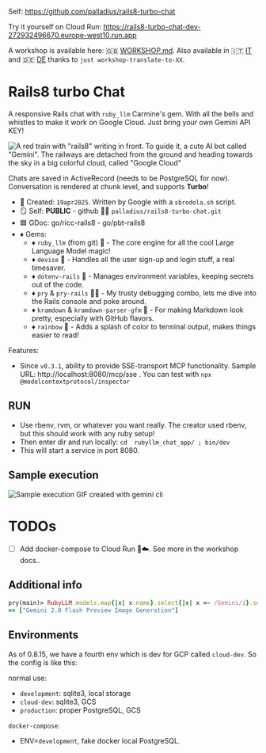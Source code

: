 Self: https://github.com/palladius/rails8-turbo-chat

Try it yourself on Cloud Run: https://rails8-turbo-chat-dev-272932496670.europe-west10.run.app

A workshop is available here: 🇬🇧 [WORKSHOP.md](docs/workshop/WORKSHOP.md). Also available in 🇮🇹 [IT](docs/workshop/WORKSHOP-it.md) and  🇩🇪 [DE](docs/workshop/WORKSHOP-de.md) thanks to `just workshop-translate-to-XX`.

# Rails8 turbo Chat

A responsive Rails chat with  `ruby_llm` Carmine's gem. With all the bells and whistles to make it work on Google Cloud. Just bring your own Gemini API KEY!

![A red train with "rails8" writing in front. To guide it, a cute AI bot called "Gemini". The railways are detached from the ground and heading towards the sky in a big colorful cloud, called "Google Cloud"](docs/rails8-gemini-cute.png)

Chats are saved in ActiveRecord (needs to be PostgreSQL for now). Conversation is rendered at chunk level, and supports **Turbo**!

* 📆 Created: `19apr2025`. Written by Google with a `sbrodola.sh` script.
* 🪞 Self: **PUBLIC** - github 🐙🐱 `palladius/rails8-turbo-chat.git`
* 🟦 GDoc: go/ricc-rails8 - go/pbt-rails8
* ♦️ Gems:
    * ♦️ `ruby_llm` (from git) 🤖 - The core engine for all the cool Large Language Model magic!
    * ♦️ `devise` 🔑 - Handles all the user sign-up and login stuff, a real timesaver.
    * ♦️ `dotenv-rails` 🤫 - Manages environment variables, keeping secrets out of the code.
    * ♦️ `pry` & `pry-rails` 🕵️‍♂️ - My trusty debugging combo, lets me dive into the Rails console and poke around.
    * ♦️ `kramdown` & `kramdown-parser-gfm` 📝 - For making Markdown look pretty, especially with GitHub flavors.
    * ♦️ `rainbow` 🌈 - Adds a splash of color to terminal output, makes things easier to read!

Features:

* Since `v0.3.1`, ability to provide SSE-transport MCP functionality. Sample URL: http://localhost:8080/mcp/sse . You can test with `npx @modelcontextprotocol/inspector`


## RUN

* Use rbenv, rvm, or whatever you want really. The creator used rbenv, but this should work with any ruby setup!
*  Then enter dir and run locally: `cd  rubyllm_chat_app/ ; bin/dev`
*  This will start a service in port 8080.

## Sample execution

![Sample execution GIF created with gemini cli](docs/chat-capture-4x.gif)

<!--
# OLD BUGS

## BU001 An error occurred: Validation failed: Content can't be blank

Currently the Gemini part doesnt work for bug with Gemini. Links:
* https://github.com/crmne/ruby_llm/issues/118
* https://github.com/crmne/ruby_llm/pull/125

-->

# TODOs

*   [ ] Add docker-compose to Cloud Run 🐳☁️. See more in the workshop docs..

## Additional info

```ruby
pry(main)> RubyLLM.models.map{|x| x.name}.select{|x| x =~ /Gemini/i}.select{|x| x =~ /image/i}
=> ["Gemini 2.0 Flash Preview Image Generation"]
```

## Environments

As of 0.8.15, we have a fourth env which is dev for GCP called `cloud-dev`. So the config is like this:

normal use:
* `development`: sqlite3, local storage
* `cloud-dev`: sqlite3, GCS
* `production`: proper PostgreSQL, GCS

`docker-compose`:
* ENV=`development`, fake docker local PostgreSQL.
